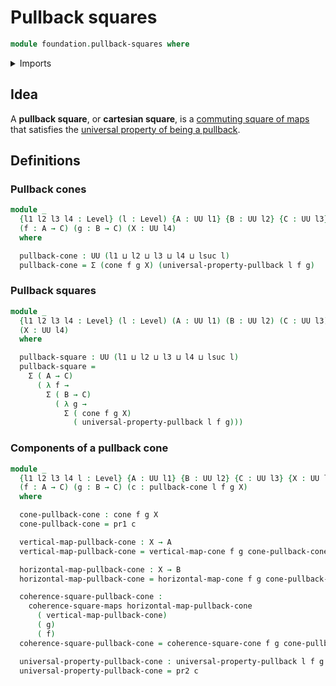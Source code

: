 # Pullback squares

```agda
module foundation.pullback-squares where
```

<details><summary>Imports</summary>

```agda
open import foundation-core.commuting-squares-of-maps
open import foundation-core.cones-over-cospans
open import foundation-core.dependent-pair-types
open import foundation-core.universal-property-pullbacks
open import foundation-core.universe-levels
```

</details>

## Idea

A **pullback square**, or **cartesian square**, is a
[commuting square of maps](foundation.commuting-squares-of-maps.md) that
satisfies the
[universal property of being a pullback](foundation.universal-property-pullbacks.md).

## Definitions

### Pullback cones

```agda
module _
  {l1 l2 l3 l4 : Level} (l : Level) {A : UU l1} {B : UU l2} {C : UU l3}
  (f : A → C) (g : B → C) (X : UU l4)
  where

  pullback-cone : UU (l1 ⊔ l2 ⊔ l3 ⊔ l4 ⊔ lsuc l)
  pullback-cone = Σ (cone f g X) (universal-property-pullback l f g)
```

### Pullback squares

```agda
module _
  {l1 l2 l3 l4 : Level} (l : Level) (A : UU l1) (B : UU l2) (C : UU l3)
  (X : UU l4)
  where

  pullback-square : UU (l1 ⊔ l2 ⊔ l3 ⊔ l4 ⊔ lsuc l)
  pullback-square =
    Σ ( A → C)
      ( λ f →
        Σ ( B → C)
          ( λ g →
            Σ ( cone f g X)
              ( universal-property-pullback l f g)))
```

### Components of a pullback cone

```agda
module _
  {l1 l2 l3 l4 l : Level} {A : UU l1} {B : UU l2} {C : UU l3} {X : UU l4}
  (f : A → C) (g : B → C) (c : pullback-cone l f g X)
  where

  cone-pullback-cone : cone f g X
  cone-pullback-cone = pr1 c

  vertical-map-pullback-cone : X → A
  vertical-map-pullback-cone = vertical-map-cone f g cone-pullback-cone

  horizontal-map-pullback-cone : X → B
  horizontal-map-pullback-cone = horizontal-map-cone f g cone-pullback-cone

  coherence-square-pullback-cone :
    coherence-square-maps horizontal-map-pullback-cone
      ( vertical-map-pullback-cone)
      ( g)
      ( f)
  coherence-square-pullback-cone = coherence-square-cone f g cone-pullback-cone

  universal-property-pullback-cone : universal-property-pullback l f g (pr1 c)
  universal-property-pullback-cone = pr2 c
```
